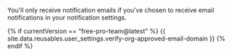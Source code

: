 You'll only receive notification emails if you've chosen to receive email notifications in your notification settings.

{% if currentVersion == "free-pro-team@latest" %}
{{ site.data.reusables.user_settings.verify-org-approved-email-domain }}
{% endif %}